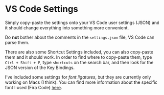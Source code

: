 # VS Code Settings

Simply copy-paste the settings onto your VS Code user settings (JSON) and it should change everything into something more convenient.

Do **not** bother about the comments in the `settings.json` file, VS Code can parse them.

There are also some Shortcut Settings included, you can also copy-paste them and it should work. In order to find where to copy-paste them, type `Ctrl + Shift + P`, type `shortcuts` on the search bar, and then look for the JSON version of the Key Bindings.

I've included some settings for *font ligatures*, but they are currently only working on Macs (I think). You can find more information about the specific font I used (Fira Code) [here](https://github.com/tonsky/FiraCode).
